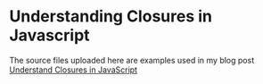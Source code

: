 # Understanding Closures in Javascript

The source files uploaded here are examples used in my blog post <a href="http://thecodingdelight.com/understanding-closures-javascript/">Understand Closures in JavaScript</a>
